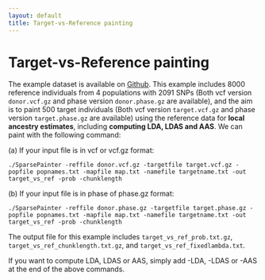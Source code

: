 ```yaml
---
layout: default
title: Target-vs-Reference painting
---
```


# Target-vs-Reference painting
The example dataset is available on [Github](https://github.com/YaolingYang/SparsePainter/example). This example includes 8000 reference individuals from 4 populations with 2091 SNPs (Both vcf version ``donor.vcf.gz`` and phase version ``donor.phase.gz`` are available), and the aim is to paint 500 target individuals (Both vcf version ``target.vcf.gz`` and phase version ``target.phase.gz`` are available) using the reference data for **local ancestry estimates**, including **computing LDA, LDAS and AAS**. We can paint with the following command:

(a) If your input file is in vcf or vcf.gz format:

``
./SparsePainter -reffile donor.vcf.gz -targetfile target.vcf.gz -popfile popnames.txt -mapfile map.txt -namefile targetname.txt -out target_vs_ref -prob -chunklength
``

(b) If your input file is in phase of phase.gz format:

``
./SparsePainter -reffile donor.phase.gz -targetfile target.phase.gz -popfile popnames.txt -mapfile map.txt -namefile targetname.txt -out target_vs_ref -prob -chunklength
``

The output file for this example includes ``target_vs_ref_prob.txt.gz``, ``target_vs_ref_chunklength.txt.gz``, and ``target_vs_ref_fixedlambda.txt``.

If you want to compute LDA, LDAS or AAS, simply add -LDA, -LDAS or -AAS at the end of the above commands.
